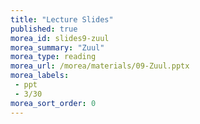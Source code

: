 ```yaml
---
title: "Lecture Slides"
published: true
morea_id: slides9-zuul
morea_summary: "Zuul"
morea_type: reading
morea_url: /morea/materials/09-Zuul.pptx
morea_labels:
 - ppt
 - 3/30
morea_sort_order: 0
---
```

